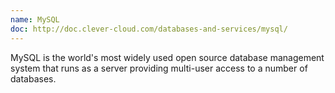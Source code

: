 ```yaml
---
name: MySQL
doc: http://doc.clever-cloud.com/databases-and-services/mysql/
---
```


MySQL is the world's most widely used open source database management system that runs as a server providing multi-user access to a number of databases.
